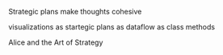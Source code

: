 Strategic plans make thoughts cohesive

visualizations as startegic plans as dataflow as class methods

Alice and the Art of Strategy